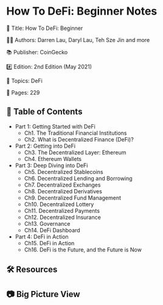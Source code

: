# How To DeFi: Beginner Notes

📕 Title: How To DeFi: Beginner

👨‍💻 Authors: Darren Lau, Daryl Lau, Teh Sze Jin and more

📚 Publisher: CoinGecko

#️⃣ Edition: 2nd Edition (May 2021)

💾 Topics: DeFi

📄 Pages: 229

## 📝 Table of Contents

- Part 1: Getting Started with DeFi
  - Ch1. The Traditional Financial Institutions
  - Ch2. What is Decentralized Finance (DeFi)?
- Part 2: Getting into DeFi
  - Ch3. The Decentralized Layer: Ethereum
  - Ch4. Ethereum Wallets
- Part 3: Deep Diving into DeFi
  - Ch5. Decentralized Stablecoins
  - Ch6. Decentralized Lending and Borrowing
  - Ch7. Decentralized Exchanges
  - Ch8. Decentralized Derivatives
  - Ch9. Decentralized Fund Management
  - Ch10. Decentralized Lottery
  - Ch11. Decentralized Payments
  - Ch12. Decentralized Insurance
  - Ch13. Governance
  - Ch14. DeFi Dashboard
- Part 4: DeFi in Action
  - Ch15. DeFi in Action
  - Ch16. DeFi is the Future, and the Future is Now

## 🛠️ Resources

## 📷 Big Picture View
